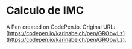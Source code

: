 # Calculo de IMC

A Pen created on CodePen.io. Original URL: [https://codepen.io/karinabelch/pen/GRObwLz](https://codepen.io/karinabelch/pen/GRObwLz).


